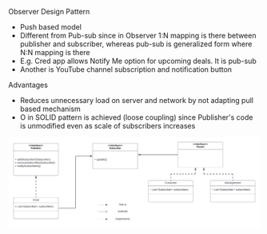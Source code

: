Observer Design Pattern
- Push based model
- Different from Pub-sub since in Observer 1:N mapping is there between publisher and subscriber,
whereas pub-sub is generalized form where N:N mapping is there
- E.g. Cred app allows Notify Me option for upcoming deals. It is pub-sub
- Another is YouTube channel subscription and notification button

Advantages
- Reduces unnecessary load on server and network by not adapting pull based mechanism
- O in SOLID pattern is achieved (loose coupling) since Publisher's code is unmodified even as scale of subscribers increases

![Observer Pattern](img/Observer%20Design%20Pattern.png "Observer Pattern")